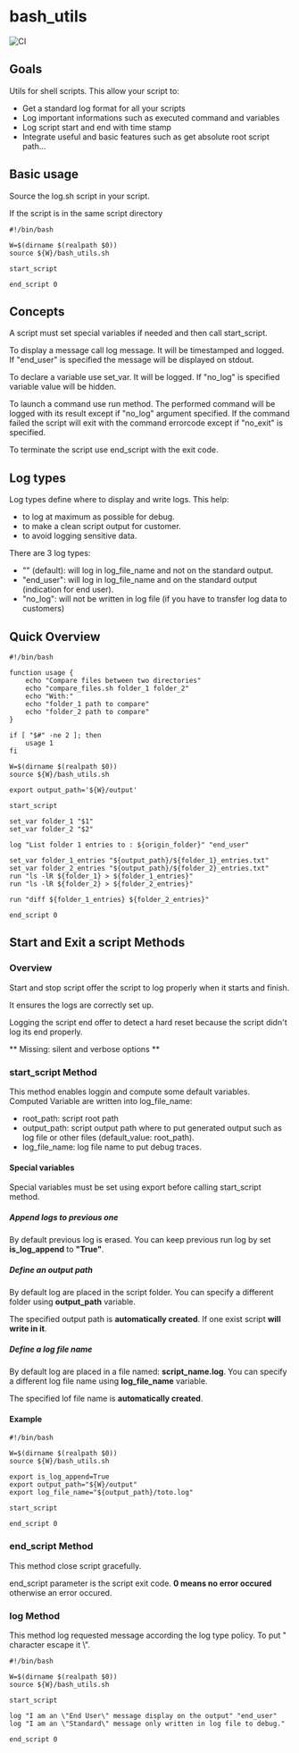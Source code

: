 # bash_utils

![CI](https://github.com/soft-r-evolutions/bash_utils/workflows/CI/badge.svg)

## Goals 

Utils for shell scripts. This allow your script to:

* Get a standard log format for all your scripts
* Log important informations such as executed command and variables
* Log script start and end with time stamp
* Integrate useful and basic features such as get absolute root script path...

## Basic usage

Source the log.sh script in your script.

If the script is in the same script directory

```
#!/bin/bash

W=$(dirname $(realpath $0))
source ${W}/bash_utils.sh

start_script

end_script 0
```

## Concepts

A script must set special variables if needed and then call start_script.

To display a message call log message. It will be timestamped and logged.
If "end_user" is specified the message will be displayed on stdout.

To declare a variable use set_var. It will be logged. If "no_log" is specified
variable value will be hidden.

To launch a command use run method. The performed command will be logged with
its result except if "no_log" argument specified. If the command failed the script
will exit with the command errorcode except if "no_exit" is specified.

To terminate the script use end_script with the exit code.

## Log types

Log types define where to display and write logs. This help:

* to log at maximum as possible for debug.
* to make a clean script output for customer.
* to avoid logging sensitive data.

There are 3 log types:

* "" (default): will log in log_file_name and not on the standard output.
* "end_user": will log in log_file_name and on the standard output (indication for end user).
* "no_log": will not be written in log file (if you have to transfer log data to customers)

## Quick Overview

```
#!/bin/bash

function usage {
    echo "Compare files between two directories" 
    echo "compare_files.sh folder_1 folder_2"
    echo "With:"
    echo "folder_1 path to compare"
    echo "folder_2 path to compare"
}

if [ "$#" -ne 2 ]; then
    usage 1
fi

W=$(dirname $(realpath $0))
source ${W}/bash_utils.sh

export output_path='${W}/output'

start_script

set_var folder_1 "$1"
set_var folder_2 "$2"

log "List folder 1 entries to : ${origin_folder}" "end_user"

set_var folder_1_entries "${output_path}/${folder_1}_entries.txt"
set_var folder_2_entries "${output_path}/${folder_2}_entries.txt"
run "ls -lR ${folder_1} > ${folder_1_entries}"
run "ls -lR ${folder_2} > ${folder_2_entries}"

run "diff ${folder_1_entries} ${folder_2_entries}"

end_script 0
```


## Start and Exit a script Methods

### Overview

Start and stop script offer the script to log properly when it starts and
finish.

It ensures the logs are correctly set up.

Logging the script end offer to detect a hard reset because the script didn't
log its end properly.

** Missing: silent and verbose options **

### start_script Method

This method enables loggin and compute some default variables. Computed Variable are
written into log_file_name:

* root_path: script root path
* output_path: script output path where to put generated output such as log file or other
files (default_value: root_path).
* log_file_name: log file name to put debug traces.

#### Special variables

Special variables must be set using export before calling start_script method.

##### Append logs to previous one

By default previous log is erased. You can keep previous run log by
set **is_log_append** to **"True"**.

##### Define an output path

By default log are placed in the script folder. You can specify a different
folder using **output_path** variable.

The specified output path is **automatically created**. If one exist script
**will write in it**.

##### Define a log file name

By default log are placed in a file named: **script_name.log**. You can specify
a different log file name using **log_file_name** variable.

The specified lof file name is **automatically created**.

#### Example

```
#!/bin/bash

W=$(dirname $(realpath $0))
source ${W}/bash_utils.sh

export is_log_append=True
export output_path="${W}/output"
export log_file_name="${output_path}/toto.log"

start_script

end_script 0
```

### end_script Method

This method close script gracefully.

end_script parameter is the script exit code. **0 means no error occured** otherwise
an error occured.

### log Method

This method log requested message according the log type policy. To put " character
escape it \\".

```
#!/bin/bash

W=$(dirname $(realpath $0))
source ${W}/bash_utils.sh

start_script

log "I am an \"End User\" message display on the output" "end_user"
log "I am an \"Standard\" message only written in log file to debug."

end_script 0
```


